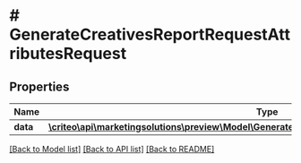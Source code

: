 # # GenerateCreativesReportRequestAttributesRequest

## Properties

Name | Type | Description | Notes
------------ | ------------- | ------------- | -------------
**data** | [**\criteo\api\marketingsolutions\preview\Model\GenerateCreativesReportRequestAttributesResource**](GenerateCreativesReportRequestAttributesResource.md) |  | [optional]

[[Back to Model list]](../../README.md#models) [[Back to API list]](../../README.md#endpoints) [[Back to README]](../../README.md)
